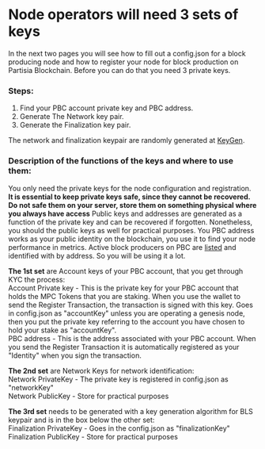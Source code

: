 # Node operators will need 3 sets of keys

In the next two pages you will see how to fill out a config.json for a block producing node and how to register your node for block production on Partisia Blockchain. Before you can do that you need 3 private keys.

### Steps:
1) Find your PBC account private key and PBC address. 
2) Generate The Network key pair.
3) Generate the Finalization key pair.

The network and finalization keypair are randomly generated at [KeyGen](https://dashboard.partisiablockchain.com/keygen).

### Description of the functions of the keys and where to use them:

You only need the private keys for the node configuration and registration. **It is essential to keep private keys safe, since they cannot be recovered. Do not safe them on your server, store them on something physical where you always have access** Public keys and addresses are generated as a function of the private key and can be recovered if forgotten. Nonetheless, you should the public keys as well for practical purposes. You PBC address works as your public identity on the blockchain, you use it to find your node performance in metrics. Active block producers on PBC are [listed](https://mpcexplorer.com/validators) and identified with by address. So you will be using it a lot.

**The 1st set**  are Account keys of your PBC account, that you get through KYC the process:  
Account Private key - This is the private key for your PBC account that holds the MPC Tokens that you are staking. When you use the wallet to send the Register Transaction, the transaction is signed with this key. Goes in config.json as "accountKey" unless you are operating a genesis node, then you put the private key referring to the account you have chosen to hold your stake as "accountKey".  
PBC address - This is the address associated with your PBC account. When you send the Register Transaction it is automatically registered as your "Identity" when you sign the transaction.

**The 2nd set** are Network Keys for network identification:   
Network PrivateKey - The private key is registered in config.json as "networkKey"  
Network PublicKey - Store for practical purposes

**The 3rd set** needs to be generated with a key generation algorithm for BLS keypair and is in the box below the other set:  
Finalization PrivateKey - Goes in the config.json as "finalizationKey"  
Finalization PublicKey - Store for practical purposes
